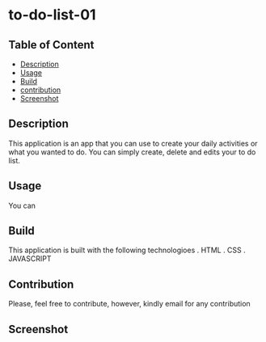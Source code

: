 # to-do-list-01

## Table of Content
* [Description](#description)
* [Usage](#usage)
* [Build](#build)
* [contribution](#coontribution)
* [Screenshot](#screenshot)

## Description
This application is an app that you can use to create your daily activities or what you wanted to do. 
You can simply create, delete and edits your  to do list.

## Usage 
You can 


## Build
This application is built with the following technologioes
. HTML
. CSS
. JAVASCRIPT

## Contribution
Please, feel free to contribute, however, kindly email for any contribution
## Screenshot
